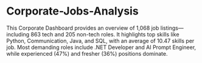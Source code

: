 # Corporate-Jobs-Analysis
This Corporate Dashboard provides an overview of 1,068 job listings—including 863 tech and 205 non-tech roles. It highlights top skills like Python, Communication, Java, and SQL, with an average of 10.47 skills per job. Most demanding roles include .NET Developer and AI Prompt Engineer, while experienced (47%) and fresher (36%) positions dominate.
